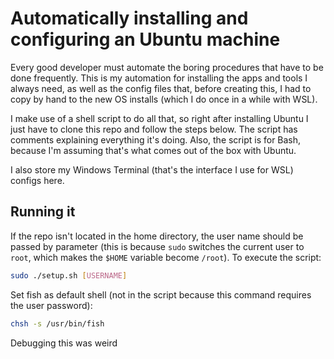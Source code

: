 # Automatically installing and configuring an Ubuntu machine

Every good developer must automate the boring procedures that have to be done frequently. This is my automation for installing the apps and tools I always need, as well as the config files that, before creating this, I had to copy by hand to the new OS installs (which I do once in a while with WSL).

I make use of a shell script to do all that, so right after installing Ubuntu I just have to clone this repo and follow the steps below. The script  has comments explaining everything it's doing. Also, the script is for Bash, because I'm assuming that's what comes out of the box with Ubuntu.

I also store my Windows Terminal (that's the interface I use for WSL) configs here.

## Running it

If the repo isn't located in the home directory, the user name should be passed by parameter (this is because `sudo` switches the current user to `root`, which makes the `$HOME` variable become `/root`). To execute the script:

```bash
sudo ./setup.sh [USERNAME]
```

Set fish as default shell (not in the script because this command requires the user password):

```bash
chsh -s /usr/bin/fish
```

Debugging this was weird
